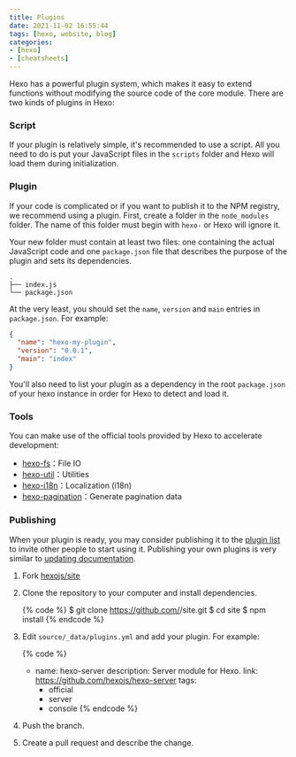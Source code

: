 ```yaml
---
title: Plugins
date: 2021-11-02 16:55:44
tags: [hexo, website, blog]
categories:
- [hexo]
- [cheatsheets]
---
```

Hexo has a powerful plugin system, which makes it easy to extend functions without modifying the source code of the core module. There are two kinds of plugins in Hexo:

### Script

If your plugin is relatively simple, it's recommended to use a script. All you need to do is put your JavaScript files in the `scripts` folder and Hexo will load them during initialization.

### Plugin

If your code is complicated or if you want to publish it to the NPM registry, we recommend using a plugin. First, create a folder in the `node_modules` folder. The name of this folder must begin with `hexo-` or Hexo will ignore it.

Your new folder must contain at least two files: one containing the actual JavaScript code and one `package.json` file that describes the purpose of the plugin and sets its dependencies.

``` plain
.
├── index.js
└── package.json
```

At the very least, you should set the `name`, `version` and `main` entries in `package.json`. For example:

``` json package.json
{
  "name": "hexo-my-plugin",
  "version": "0.0.1",
  "main": "index"
}
```

You'll also need to list your plugin as a dependency in the root `package.json` of your hexo instance in order for Hexo to detect and load it.

### Tools

You can make use of the official tools provided by Hexo to accelerate development:

- [hexo-fs]：File IO
- [hexo-util]：Utilities
- [hexo-i18n]：Localization (i18n)
- [hexo-pagination]：Generate pagination data

### Publishing

When your plugin is ready, you may consider publishing it to the [plugin list](/plugins) to invite other people to start using it. Publishing your own plugins is very similar to [updating documentation](contributing.html#Updating_Documentation).

1. Fork [hexojs/site]
2. Clone the repository to your computer and install dependencies.

    {% code %}
    $ git clone https://github.com/<username>/site.git
    $ cd site
    $ npm install
    {% endcode %}

3. Edit `source/_data/plugins.yml` and add your plugin. For example:

    {% code %}
    - name: hexo-server
      description: Server module for Hexo.
      link: https://github.com/hexojs/hexo-server
      tags:
        - official
        - server
        - console
    {% endcode %}

4. Push the branch.
5. Create a pull request and describe the change.

[hexo-fs]: https://github.com/hexojs/hexo-fs
[hexo-util]: https://github.com/hexojs/hexo-util
[hexo-i18n]: https://github.com/hexojs/hexo-i18n
[hexo-pagination]: https://github.com/hexojs/hexo-pagination
[hexojs/site]: https://github.com/hexojs/site
